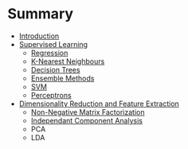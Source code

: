 # Summary

* [Introduction](README.md)
* [Supervised Learning](supervised_learning/introduction.md)
  * [Regression](supervised_learning/regression.md)
  * [K-Nearest Neighbours](supervised_learning/k-nearest-neighbours.md)
  * [Decision Trees](supervised_learning/decision-trees.md)
  * [Ensemble Methods](supervised_learning/ensemble-methods.md)
  * [SVM](supervised_learning/SVM.md)
  * [Perceptrons](supervised_learning/perceptron.md)
* [Dimensionality Reduction and Feature Extraction](feature-extraction.md)
  * [Non-Negative Matrix Factorization](feature-extraction/nnmf.md)
  * [Independant Component Analysis](feature-extraction/independant-component-analysis.md)
  * PCA
  * LDA

